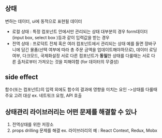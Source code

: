 상태
---

변하는 데이터, ui에 동적으로 표현될 데이터
- 로컬 상태 : 특정 컴포넌트 안에서만 관리되는 상태
  대부분의 경우 form데이터 (input box, select box )등과 같이 입력값을 받는 경우
- 전역 상태 : 프로덕트 전체 혹은 여러 컴포넌트에서 관리되는 상태
  예를 들면 장바구니에 담긴 물품(선택 여부에 따라 총 주문 금액을 업데이트해야하므로), 데이터 로딩 여부, 다크모드, 국제화설정
  서로 다른 컴포넌트가 **동일**한 상태를 다룰때는 서로 다른 출처로부터 가져오는 것을 피해야함 (for 데이터의 무결성)



side effect
---
함수(또는 컴포넌트)의 입력 외에도 함수의 결과에 영향을 미치는 요인
->상태를 다룰때 주요 고려 대상
ex. 네트워크 요청, API 호출



상태관리 라이브러리는 어떤 문제를 해결할 수 있나
---
1. 전역상태를 위한 저장소
2. props drilling 문제를 해결
ex. 라이브러리의 예 : React Context, Redux, Mobx
